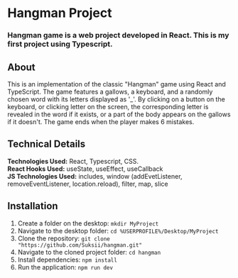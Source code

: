 # Hangman Project

### Hangman game is a web project developed in React. This is my first project using Typescript.

## About
This is an implementation of the classic "Hangman" game using React and TypeScript. The game features a gallows, a keyboard, and a randomly chosen word with its letters displayed as '_'. By clicking on a button on the keyboard, or clicking letter on the screen, the corresponding letter is revealed in the word if it exists, or a part of the body appears on the gallows if it doesn't. The game ends when the player makes 6 mistakes.

## Technical Details
**Technologies Used:** React, Typescript, CSS.<br/>
**React Hooks Used:** useState, useEffect, useCallback<br/>
**JS Technologies Used:** includes,  window (addEvetListener, removeEventListener, location.reload), filter, map, slice

## Installation
1. Create a folder on the desktop: `mkdir MyProject` 
2. Navigate to the desktop folder: `cd %USERPROFILE%/Desktop/MyProject`
3. Clone the repository: `git clone "https://github.com/Suksii/hangman.git"`
4. Navigate to the cloned project folder: `cd hangman`
5. Install dependencies: `npm install`
6. Run the application: `npm run dev`
